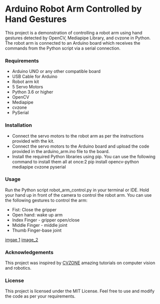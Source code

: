 # Arduino Robot Arm Controlled by Hand Gestures
 This project is a demonstration of controlling a robot arm using hand gestures detected by OpenCV, Mediapipe Library, and cvzone in Python.
 The robot arm is connected to an Arduino board which receives the commands from the Python script via a serial connection.

### Requirements
- Arduino UNO or any other compatible board
- USB Cable for Arduino
- Robot arm kit
- 5 Servo Motors
- Python 3.6 or higher
- OpenCV
- Mediapipe
- cvzone
- PySerial

### Installation
- Connect the servo motors to the robot arm as per the instructions provided with the kit.
- Connect the servo motors to the Arduino board and upload the code provided in the arduino_arm.ino file to the board.
- Install the required Python libraries using pip. You can use the following command to install them all at once:2
pip install opencv-python mediapipe cvzone pyserial

### Usage
Run the Python script robot_arm_control.py in your terminal or IDE.
Hold your hand up in front of the camera to control the robot arm. You can use the following gestures to control the arm:

- Fist: Close the gripper
- Open hand: wake up arm
- Index Finger - gripper open/close
- Middle Finger - middle joint
- Thumb Finger-base joint

[imgae 1]()
[image_2]()

### Acknowledgements
This project was inspired by [CVZONE](https://www.computervision.zone/courses/gesture-controlled-robot-arm/) amazing tutorials on computer vision and robotics.

### License
This project is licensed under the MIT License. Feel free to use and modify the code as per your requirements.





